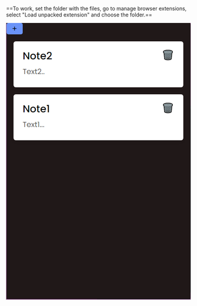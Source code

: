 ==To work, set the folder with the files, go to manage browser extensions, select "Load unpacked extension" and choose the folder.==

![alt text](https://github.com/verezyp/note_ext/blob/main/PlXvaGc0lZ.png)
